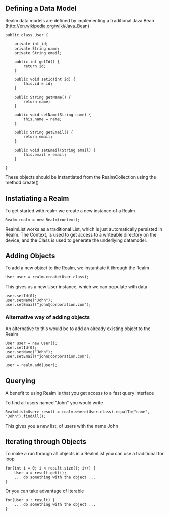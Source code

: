 ## Defining a Data Model

Realm data models are defined by implementing a traditional Java Bean (http://en.wikipedia.org/wiki/Java_Bean)

	public class User {

        private int id;
        private String name;
        private String email;

        public int getId() {
            return id;
        }

        public void setId(int id) {
            this.id = id;
        }

        public String getName() {
            return name;
        }

        public void setName(String name) {
            this.name = name;
        }

        public String getEmail() {
            return email;
        }

        public void setEmail(String email) {
            this.email = email;
        }

    }

These objects should be instantiated from the RealmCollection using the method create()

## Instatiating a Realm

To get started with realm we create a new instance of a Realm

    Realm realm = new Realm(context);

RealmList works as a traditional List, which is just automatically persisted in Realm.
The Context, is used to get access to a writeable directory on the device, and the Class is used to generate the underlying datamodel.

## Adding Objects

To add a new object to the Realm, we instantiate it through the Realm

	User user = realm.create(User.class);

This gives us a new User instance, which we can populate with data

    user.setId(0);
    user.setName("John");
    user.setEmail("john@corporation.com");

### Alternative way of adding objects
An alternative to this would be to add an already existing object to the Realm

    User user = new User();
    user.setId(0);
    user.setName("John");
    user.setEmail("john@corporation.com");

    user = realm.add(user);


## Querying

A benefit to using Realm is that you get access to a fast query interface

To find all users named "John" you would write

    RealmList<User> result = realm.where(User.class).equalTo("name", "John").findAll();

This gives you a new list, of users with the name John

## Iterating through Objects

To make a run through all objects in a RealmList you can use a traditional for loop

    for(int i = 0; i < result.size(); i++) {
        User u = result.get(i);
        ... do something with the object ...
    }

Or you can take advantage of Iterable

    for(User u : result) {
        ... do something with the object ...
    }


